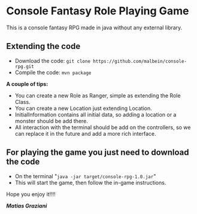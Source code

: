 # Console Fantasy Role Playing Game

This is a console fantasy RPG made in java without any external library.

## Extending the code
- Download the code: `git clone https://github.com/malbein/console-rpg.git`
- Compile the code: `mvn package`

**A couple of tips:**
- You can create a new Role as Ranger, simple as extending the Role Class.
- You can create a new Location just extending Location.
- InitialInformation contains all initial data, so adding a location or a monster should be add there.
- All interaction with the terminal should be add on the controllers, so we can replace it in the future and add a more rich interface.

## For playing the game you just need to download the code
- On the terminal "`java -jar target/console-rpg-1.0.jar`"
- This will start the game, then follow the in-game instructions.

Hope you enjoy it!!!!

_**Matias Graziani**_